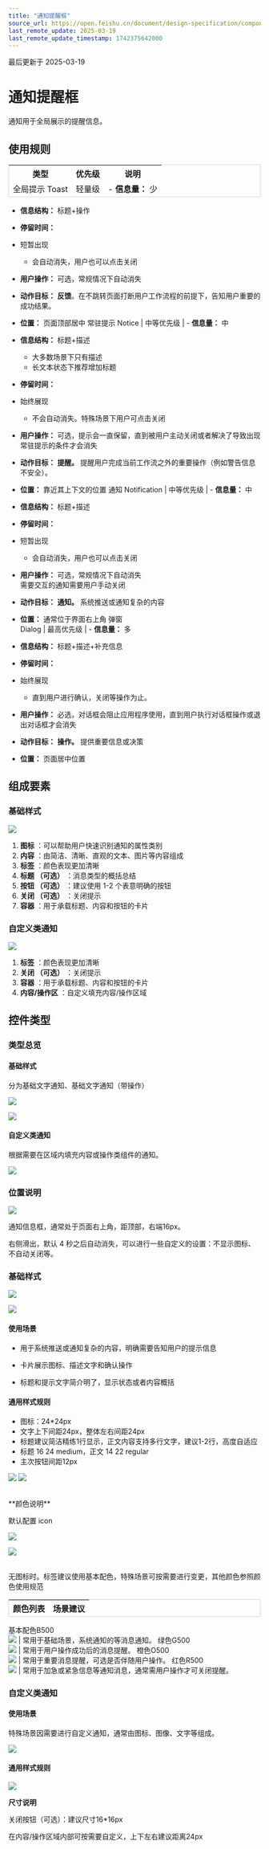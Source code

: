 ```yaml
---
title: "通知提醒框"
source_url: https://open.feishu.cn/document/design-specification/component----feedback/notification
last_remote_update: 2025-03-19
last_remote_update_timestamp: 1742375642000
---
```

最后更新于 2025-03-19

# 通知提醒框

通知用于全局展示的提醒信息。

## 使用规则
<!DOCTYPE html>
<html>
<head>
    <style>
        table {
            border-collapse: separate;
            border-spacing: 0;
            border: 1px solid #D5D5D6;
        }

td {
            border: 1px solid #EAEAEA;
            padding: 0px;
        }
    </style>
</head>
</html>

类型 | 优先级 | 说明
--- | --- | ---
全局提示 Toast | 轻量级 | - **信息量：**  少   
- **信息结构：** 标题+操作  
- **停留时间：**   

- 短暂出现  
	- 会自动消失，用户也可以点击关闭  
- **用户操作：**  可选，常规情况下自动消失   
- **动作目标：**  **反馈**。在不跳转页面打断用户工作流程的前提下，告知用户重要的成功结果。   
- **位置：** 页面顶部居中
常驻提示 Notice | 中等优先级 | - **信息量：**  中   
- **信息结构：** 标题+描述  
  - 大多数场景下只有描述  
  - 长文本状态下推荐增加标题  
- **停留时间：**   

- 始终展现  
	- 不会自动消失。特殊场景下用户可点击关闭  
- **用户操作：**  可选，提示会一直保留，直到被用户主动关闭或者解决了导致出现常驻提示的条件才会消失   
- **动作目标：**  **提醒。** 提醒用户完成当前工作流之外的重要操作（例如警告信息不安全）。  
- **位置：** 靠近其上下文的位置
通知 Notification | 中等优先级 | - **信息量：**  中   
- **信息结构：** 标题+描述  
- **停留时间：**   

- 短暂出现  
	- 会自动消失，用户也可以点击关闭  
- **用户操作：**  可选，常规情况下自动消失  
需要交互的通知需要用户手动关闭  
- **动作目标：**  **通知。** 系统推送或通知复杂的内容  
- **位置：** 通常位于界面右上角
弹窗  
Dialog | 最高优先级 | - **信息量：**  多   
- **信息结构：** 标题+描述+补充信息  
- **停留时间：**   

- 始终展现  
	- 直到用户进行确认，关闭等操作为止。  
- **用户操作：**  必选，对话框会阻止应用程序使用，直到用户执行对话框操作或退出对话框才会消失  
- **动作目标：**  **操作。** 提供重要信息或决策  
- **位置：** 页面居中位置

## 组成要素

### 基础样式

![](https://sf3-cn.feishucdn.com/obj/open-platform-opendoc/6a0a217ecf53dd0fc23632831dbceb60_aVNSlXnVWy.png?height=495&lazyload=true&maxWidth=800&width=2049)

1. **图标** ：可以帮助用户快速识别通知的属性类别
1. **内容** ：由简洁、清晰、直观的文本、图片等内容组成
1. **标签** ：颜色表现更加清晰
1. **标题 （可选）** ：消息类型的概括总结
1. **按钮 （可选）** ：建议使用 1-2 个表意明确的按钮
1. **关闭 （可选）** ：关闭提示
1. **容器** ：用于承载标题、内容和按钮的卡片

### 自定义类通知

![](https://sf3-cn.feishucdn.com/obj/open-platform-opendoc/9c89a2fe8e741ccf0bd19484f5d007b3_IassblJvmM.png?height=495&lazyload=true&maxWidth=800&width=2049)

1. **标签** ：颜色表现更加清晰
1. **关闭 （可选）** ：关闭提示
1. **容器** ：用于承载标题、内容和按钮的卡片
1. **内容/操作区** ：自定义填充内容/操作区域

## 控件类型

### 类型总览

#### 基础样式

分为基础文字通知、基础文字通知（带操作）

![](https://sf3-cn.feishucdn.com/obj/open-platform-opendoc/79f83047bd4b6795398875c60a76ef98_36c3FNKlJJ.png?height=409&lazyload=true&maxWidth=800&width=2049)

![](https://sf3-cn.feishucdn.com/obj/open-platform-opendoc/6fcfc465cbe2a0b6ab5a564fd39c6ba3_S82CellCme.png?height=489&lazyload=true&maxWidth=800&width=2049)

#### 自定义类通知

根据需要在区域内填充内容或操作类组件的通知。

![](https://sf3-cn.feishucdn.com/obj/open-platform-opendoc/b260a997db25422c42ba3c815753562c_m7HIGHuIPa.png?height=978&lazyload=true&maxWidth=800&width=4098)

### 位置说明

![](https://sf3-cn.feishucdn.com/obj/open-platform-opendoc/68ae2424c51db1376e809bfd283db2bb_u0DbX0w55i.png?height=880&lazyload=true&maxWidth=800&width=1399)

通知信息框，通常处于页面右上角，距顶部，右端16px。

右侧滑出，默认 4 秒之后自动消失，可以进行一些自定义的设置：不显示图标、不自动关闭等。

### 基础样式

![](https://sf3-cn.feishucdn.com/obj/open-platform-opendoc/8b3080e422f9c9dd0322a3b966165f4c_WUhOy2aR4F.png?height=409&lazyload=true&maxWidth=800&width=2049)

![](https://sf3-cn.feishucdn.com/obj/open-platform-opendoc/7a24f82afa55089c203b3e3796f57c04_FTnMb4fEXW.png?height=489&lazyload=true&maxWidth=800&width=2049)

#### 使用场景

- 用于系统推送或通知复杂的内容，明确需要告知用户的提示信息

- 卡片展示图标、描述文字和确认操作

- 标题和提示文字简介明了，显示状态或者内容概括

#### 通用样式规则

- 图标：24*24px
- 文字上下间距24px，整体左右间距24px
- 标题建议简洁精练1行显示，正文内容支持多行文字，建议1-2行，高度自适应
- 标题 16 24 medium，正文 14 22 regular
- 主次按钮间距12px

![](https://sf3-cn.feishucdn.com/obj/open-platform-opendoc/73c2124246703231b512dddc765fbd1b_LViptvxcjY.png?height=495&lazyload=true&maxWidth=800&width=2049)
![](https://sf3-cn.feishucdn.com/obj/open-platform-opendoc/a3a74dda67a31087efa0dba42f19c342_xO3S5aGWWx.png?height=495&lazyload=true&maxWidth=800&width=2049)

<br>
**颜色说明**

默认配置 icon

![](https://sf3-cn.feishucdn.com/obj/open-platform-opendoc/96371b39ccb013e0c314500b994f9bfc_PWyJHwdeUa.png?height=430&lazyload=true&maxWidth=800&width=2560)

![](https://sf3-cn.feishucdn.com/obj/open-platform-opendoc/a8e246dfcb66b04ff0f960bd820ef584_jagAC3j98S.png?height=1259&lazyload=true&maxWidth=800&width=2049)

<br>
无图标时。标签建议使用基本配色，特殊场景可按需要进行变更，其他颜色参照颜色使用规范

颜色列表 | 场景建议
--- | ---
基本配色B500  
![](https://sf3-cn.feishucdn.com/obj/open-platform-opendoc/34d055c0f6b26a2f246757fb8078eac9_IoTBWLlfiy.png?height=434&lazyload=true&maxWidth=40&width=428) | 常用于基础场景，系统通知的等消息通知。
绿色G500  
![](https://sf3-cn.feishucdn.com/obj/open-platform-opendoc/1fb5e42d250a9e30f03331767ab28bd8_znd8EEss4Z.png?height=434&lazyload=true&maxWidth=40&width=434) | 常用于用户操作成功后的消息提醒。
橙色O500  
![](https://sf3-cn.feishucdn.com/obj/open-platform-opendoc/a5cd661839321d0348b1c11901e472c4_vTQZEd0BZq.png?height=432&lazyload=true&maxWidth=40&width=430) | 常用于重要消息提醒，可选是否伴随用户操作。
红色R500  
![](https://sf3-cn.feishucdn.com/obj/open-platform-opendoc/149ca1bd9f5ab6f9a0afd1927efe9b96_SKM66zJWKX.png?height=436&lazyload=true&maxWidth=40&width=434) | 常用于加急或紧急信息等通知消息，通常需用户操作才可关闭提醒。

### 自定义类通知

#### 使用场景

特殊场景因需要进行自定义通知，通常由图标、图像、文字等组成。

![](https://sf3-cn.feishucdn.com/obj/open-platform-opendoc/fb9dc0d95c923fd6c553f7a13f70190c_gt2MaJLL11.png?height=274&lazyload=true&maxWidth=800&width=1024)

#### 通用样式规则

![](https://sf3-cn.feishucdn.com/obj/open-platform-opendoc/cba20d3985c94f45379f9ab13f484194_8qHLTZ3A00.png?height=227&lazyload=true&maxWidth=800&width=952)

**尺寸说明**

关闭按钮（可选）：建议尺寸16*16px

在内容/操作区域内部可按需要自定义，上下左右建议距离24px
